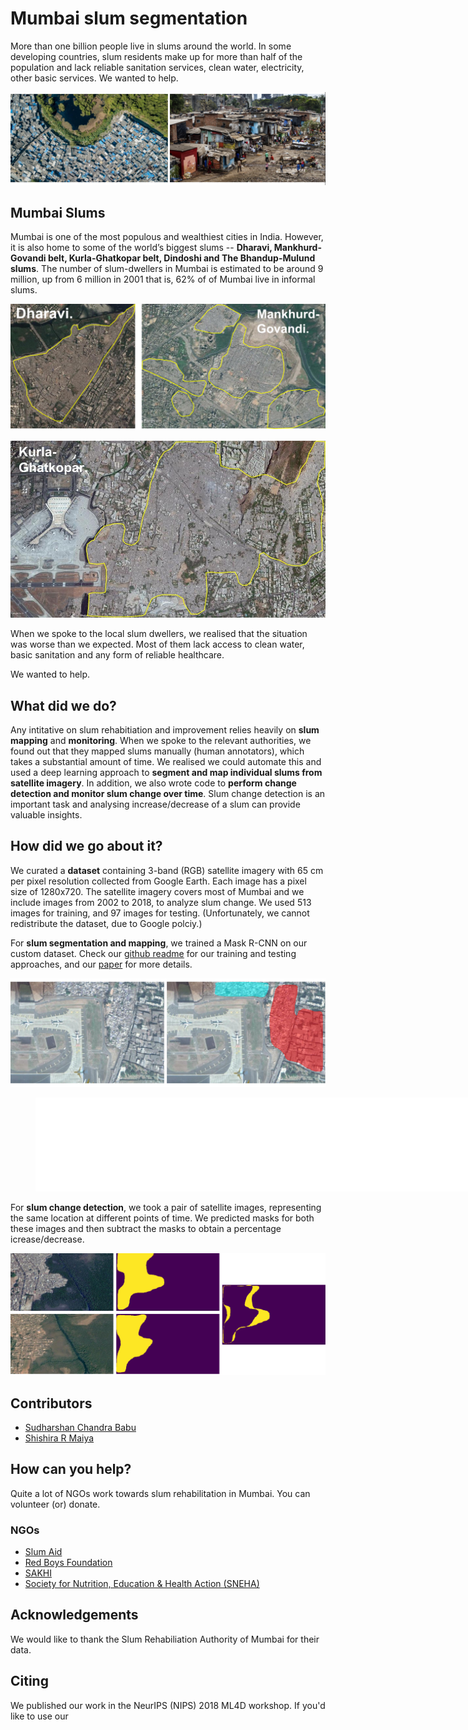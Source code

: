 # Mumbai slum segmentation

More than one billion people live in slums around the world. In some developing countries, slum residents make up for more than half of the population and lack reliable sanitation services, clean water, electricity, other basic services. We wanted to help. 

![intro-pic](/assets/images/combined-intro.png)


## Mumbai Slums

Mumbai is one of the most populous and wealthiest cities in India. However, it is also home to some of the world’s biggest slums -- **Dharavi, Mankhurd-Govandi belt, Kurla-Ghatkopar belt, Dindoshi and The Bhandup-Mulund slums**. The number of slum-dwellers in Mumbai is estimated to be around 9 million, up from 6 million in 2001 that is, 62% of of Mumbai live in informal slums.

![dharavi-govandi](/assets/images/dh-govandi.png)

![kurla](/assets/images/kurla.jpg)

When we spoke to the local slum dwellers, we realised that the situation was worse than we expected. Most of them lack access to clean water, basic sanitation and any form of reliable healthcare.

We wanted to help. 


## What did we do?

Any intitative on slum rehabitiation and improvement relies heavily on **slum mapping** and **monitoring**. When we spoke to the relevant authorities, we found out that they mapped slums manually (human annotators), which takes a substantial amount of time. We realised we could automate this and used a deep learning approach to **segment and map individual slums from satellite imagery**. In addition, we also wrote code to **perform change detection and monitor slum change over time**. Slum change detection is an important task and analysing increase/decrease of a slum can provide valuable insights.

## How did we go about it?

We curated a **dataset** containing 3-band (RGB) satellite imagery with 65 cm per pixel resolution
collected from Google Earth. Each image has a pixel size of 1280x720. The satellite imagery covers most of
Mumbai and we include images from 2002 to 2018, to analyze slum change. We used 513 images for training, and 97 images for testing. (Unfortunately, we cannot redistribute the dataset, due to Google polciy.)

For **slum segmentation and mapping**, we trained a Mask R-CNN on our custom dataset. Check our [github readme](https://github.com/cbsudux/Mumbai-slum-segmentation/tree/master/slums) for our training and testing approaches, and our [paper](https://arxiv.org/abs/1811.07896) for more details.  

![kurla result](/assets/images/kurla-result_2.png)

<div class="video">
    <figure>
        <iframe  width="720" src="//www.youtube.com/embed/lRMQpQf8bi8" frameborder="0" allowfullscreen></iframe>
    </figure>
</div>


For **slum change detection**, we took a pair of satellite images, representing the same location at different points of time. We predicted masks for both these images and then subtract the masks to obtain a percentage icrease/decrease.   

![change result](/assets/images/change.png)

## Contributors

- [Sudharshan Chandra Babu](http://github.com/cbsudux)
- [Shishira R Maiya](https://github.com/abhyantrika)

## How can you help?

Quite a lot of NGOs work towards slum rehabilitation in Mumbai. You can volunteer (or) donate.  

### NGOs 

- [Slum Aid](http://slumaid.org/)
- [Red Boys Foundation](http://www.redboysfoundation.com/)
- [SAKHI](http://sakhiforgirlseducation.org/)
- [Society for Nutrition, Education & Health Action (SNEHA)](http://snehamumbai.org/)

## Acknowledgements

We would like to thank the Slum Rehabiliation Authority of Mumbai for their data.

## Citing

We published our work in the NeurIPS (NIPS) 2018 ML4D workshop. If you'd like to use our




